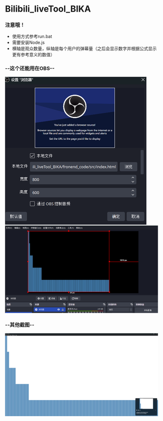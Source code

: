 # Bilibili_liveTool_BIKA
### 注意哦！
* 使用方式参考run.bat  
* 需要安装Node.js
* 横轴是观众数量，纵轴是每个用户的弹幕量（之后会显示数字并根据公式显示更有参考意义的数值）
### --这个还能用在OBS--  
![OBS截图](./image/inOBS_1.png)  
![OBS截图](./image/inOBS_2.png)
### --其他截图--  
![OBS截图](./image/Electron.png)
